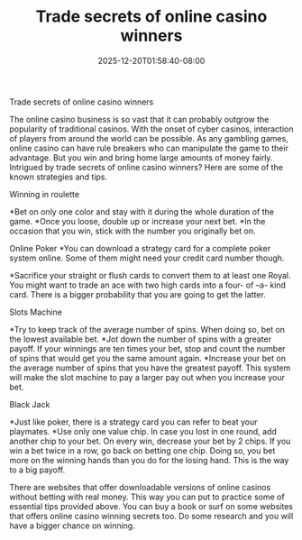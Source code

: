 ﻿---
title: "Trade secrets of online casino winners"
date: 2025-12-20T01:58:40-08:00
description: "Gambling Tips for Web Success"
featured_image: "/images/Gambling.jpg"
tags: ["Gambling"]
---

Trade secrets of online casino winners 

The online casino business is so vast that it can probably outgrow the popularity of traditional casinos. With the onset of cyber casinos, interaction of players from around the world can be possible. As any gambling games, online casino can have rule breakers who can manipulate the game to their advantage. But you win and bring home large amounts of money fairly. Intrigued by trade secrets of online casino winners? Here are some of the known strategies and tips. 

Winning in roulette

*Bet on only one color and stay with it during the whole duration of the game. 
*Once you loose, double up or increase your next bet. 
*In the occasion that you win, stick with the number you originally bet on. 

Online Poker 
*You can download a strategy card for a complete poker system online. Some of them might need your credit card number though. 

*Sacrifice your straight or flush cards to convert them to at least one Royal. You might want to trade an ace with two high cards into a four- of –a- kind card. There is a bigger probability that you are going to get the latter. 

Slots Machine 

*Try to keep track of the average number of spins. When doing so, bet on the lowest available bet. 
*Jot down the number of spins with a greater payoff. If your winnings are ten times your bet, stop and count the number of spins that would get you the same amount again. 
*Increase your bet on the average number of spins that you have the greatest payoff. This system will make the slot machine to pay a larger pay out when you increase your bet. 

Black Jack 

*Just like poker, there is a strategy card you can refer to beat your playmates. 
*Use only one value chip. In case you lost in one round, add another chip to your bet. On every win, decrease your bet by 2 chips. If you win a bet twice in a row, go back on betting one chip.  Doing so, you bet more on the winning hands than you do for the losing hand.  This is the way to a big payoff. 

There are websites that offer downloadable versions of online casinos without betting with real money. This way you can put to practice some of essential tips provided above. You can buy a book or surf on some websites that offers online casino winning secrets too. Do some research and you will have a bigger chance on winning. 

